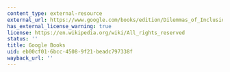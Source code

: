 ```yaml
---
content_type: external-resource
external_url: https://www.google.com/books/edition/Dilemmas_of_Inclusion/BfelDgAAQBAJ?hl=en&gbpv=1
has_external_license_warning: true
license: https://en.wikipedia.org/wiki/All_rights_reserved
status: ''
title: Google Books
uid: eb00cf01-6bcc-4508-9f21-beadc797338f
wayback_url: ''
---
```


